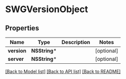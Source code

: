 # SWGVersionObject

## Properties
Name | Type | Description | Notes
------------ | ------------- | ------------- | -------------
**version** | **NSString*** |  | [optional] 
**server** | **NSString*** |  | [optional] 

[[Back to Model list]](../README.md#documentation-for-models) [[Back to API list]](../README.md#documentation-for-api-endpoints) [[Back to README]](../README.md)


